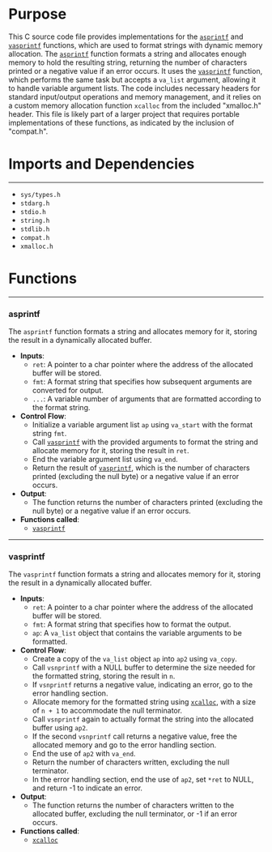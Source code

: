 # Purpose
This C source code file provides implementations for the [`asprintf`](#asprintf) and [`vasprintf`](#vasprintf) functions, which are used to format strings with dynamic memory allocation. The [`asprintf`](#asprintf) function formats a string and allocates enough memory to hold the resulting string, returning the number of characters printed or a negative value if an error occurs. It uses the [`vasprintf`](#vasprintf) function, which performs the same task but accepts a `va_list` argument, allowing it to handle variable argument lists. The code includes necessary headers for standard input/output operations and memory management, and it relies on a custom memory allocation function `xcalloc` from the included "xmalloc.h" header. This file is likely part of a larger project that requires portable implementations of these functions, as indicated by the inclusion of "compat.h".
# Imports and Dependencies

---
- `sys/types.h`
- `stdarg.h`
- `stdio.h`
- `string.h`
- `stdlib.h`
- `compat.h`
- `xmalloc.h`


# Functions

---
### asprintf<!-- {{#callable:asprintf}} -->
The `asprintf` function formats a string and allocates memory for it, storing the result in a dynamically allocated buffer.
- **Inputs**:
    - `ret`: A pointer to a char pointer where the address of the allocated buffer will be stored.
    - `fmt`: A format string that specifies how subsequent arguments are converted for output.
    - `...`: A variable number of arguments that are formatted according to the format string.
- **Control Flow**:
    - Initialize a variable argument list `ap` using `va_start` with the format string `fmt`.
    - Call [`vasprintf`](#vasprintf) with the provided arguments to format the string and allocate memory for it, storing the result in `ret`.
    - End the variable argument list using `va_end`.
    - Return the result of [`vasprintf`](#vasprintf), which is the number of characters printed (excluding the null byte) or a negative value if an error occurs.
- **Output**:
    - The function returns the number of characters printed (excluding the null byte) or a negative value if an error occurs.
- **Functions called**:
    - [`vasprintf`](#vasprintf)


---
### vasprintf<!-- {{#callable:vasprintf}} -->
The `vasprintf` function formats a string and allocates memory for it, storing the result in a dynamically allocated buffer.
- **Inputs**:
    - `ret`: A pointer to a char pointer where the address of the allocated buffer will be stored.
    - `fmt`: A format string that specifies how to format the output.
    - `ap`: A `va_list` object that contains the variable arguments to be formatted.
- **Control Flow**:
    - Create a copy of the `va_list` object `ap` into `ap2` using `va_copy`.
    - Call `vsnprintf` with a NULL buffer to determine the size needed for the formatted string, storing the result in `n`.
    - If `vsnprintf` returns a negative value, indicating an error, go to the error handling section.
    - Allocate memory for the formatted string using [`xcalloc`](../xmalloc.c.driver.md#xcalloc), with a size of `n + 1` to accommodate the null terminator.
    - Call `vsnprintf` again to actually format the string into the allocated buffer using `ap2`.
    - If the second `vsnprintf` call returns a negative value, free the allocated memory and go to the error handling section.
    - End the use of `ap2` with `va_end`.
    - Return the number of characters written, excluding the null terminator.
    - In the error handling section, end the use of `ap2`, set `*ret` to NULL, and return -1 to indicate an error.
- **Output**:
    - The function returns the number of characters written to the allocated buffer, excluding the null terminator, or -1 if an error occurs.
- **Functions called**:
    - [`xcalloc`](../xmalloc.c.driver.md#xcalloc)


